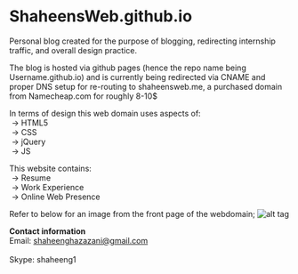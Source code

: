 # ShaheensWeb.github.io
Personal blog created for the purpose of blogging, redirecting internship traffic, and overall design practice. <br />

The blog is hosted via github pages (hence the repo name being Username.github.io) and is currently being redirected
via CNAME and proper DNS setup for re-routing to shaheensweb.me, a purchased domain from Namecheap.com for roughly 8-10$ <br />

In terms of design this web domain uses aspects of: <br />
&nbsp;-> HTML5<br />
&nbsp;-> CSS<br />
&nbsp;-> jQuery <br />
&nbsp;-> JS <br />
  
This website contains: <br />
&nbsp;-> Resume <br />
&nbsp;-> Work Experience <br />
&nbsp;-> Online Web Presence <br />

Refer to below for an image from the front page of the webdomain;
![alt tag](http://i.imgur.com/SpKUBX8.jpg)

<b>Contact information</b> <br />
Email: shaheenghazazani@gmail.com  <br />     
Skype: shaheeng1 


  
  
